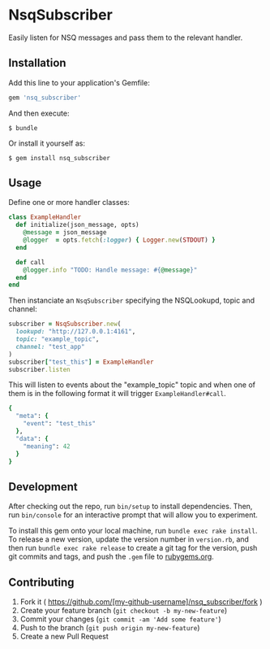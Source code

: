 # NsqSubscriber

Easily listen for NSQ messages and pass them to the relevant handler.

## Installation

Add this line to your application's Gemfile:

```ruby
gem 'nsq_subscriber'
```

And then execute:

    $ bundle

Or install it yourself as:

    $ gem install nsq_subscriber

## Usage

Define one or more handler classes:

```ruby
class ExampleHandler
  def initialize(json_message, opts)
    @message = json_message
    @logger  = opts.fetch(:logger) { Logger.new(STDOUT) }
  end

  def call
    @logger.info "TODO: Handle message: #{@message}"
  end
end
```

Then instanciate an `NsqSubscriber` specifying the NSQLookupd, topic and channel:

```ruby
subscriber = NsqSubscriber.new(
  lookupd: "http://127.0.0.1:4161",
  topic: "example_topic",
  channel: "test_app"
)
subscriber["test_this"] = ExampleHandler
subscriber.listen
```

This will listen to events about the "example_topic" topic and when one of them
is in the following format it will trigger `ExampleHandler#call`.

```ruby
{
  "meta": {
    "event": "test_this"
  },
  "data": {
    "meaning": 42
  }
}
```

## Development

After checking out the repo, run `bin/setup` to install dependencies. Then, run `bin/console` for an interactive prompt that will allow you to experiment.

To install this gem onto your local machine, run `bundle exec rake install`. To release a new version, update the version number in `version.rb`, and then run `bundle exec rake release` to create a git tag for the version, push git commits and tags, and push the `.gem` file to [rubygems.org](https://rubygems.org).

## Contributing

1. Fork it ( https://github.com/[my-github-username]/nsq_subscriber/fork )
2. Create your feature branch (`git checkout -b my-new-feature`)
3. Commit your changes (`git commit -am 'Add some feature'`)
4. Push to the branch (`git push origin my-new-feature`)
5. Create a new Pull Request
